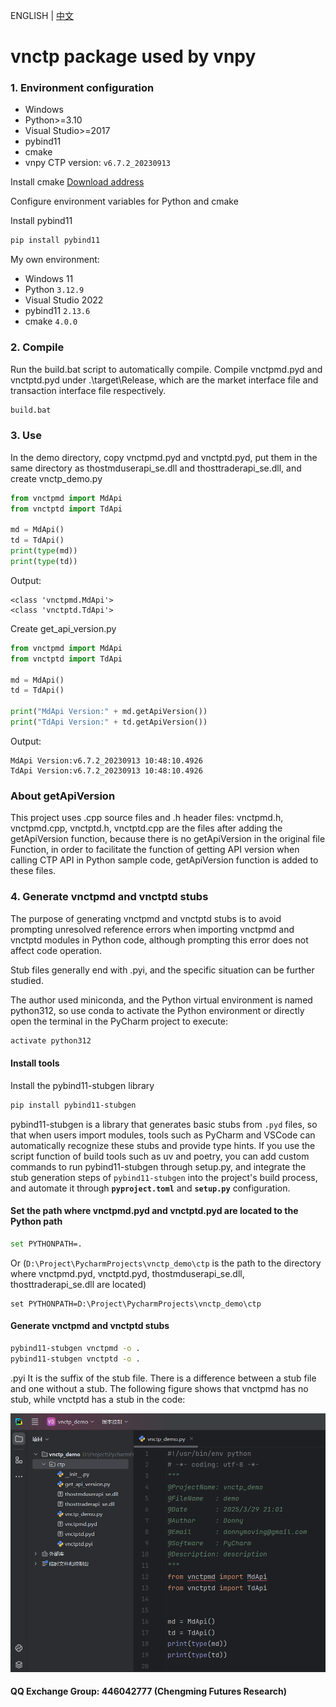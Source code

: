 ENGLISH | [中文](README.md)

# vnctp package used by vnpy

### 1. Environment configuration

- Windows
- Python>=3.10
- Visual Studio>=2017
- pybind11
- cmake
- vnpy CTP version: `v6.7.2_20230913`

Install cmake [Download address](https://cmake.org/download/ )

Configure environment variables for Python and cmake

Install pybind11

```bash
pip install pybind11
```

My own environment:

- Windows 11
- Python `3.12.9`
- Visual Studio 2022
- pybind11 `2.13.6`
- cmake `4.0.0`

### 2. Compile

Run the build.bat script to automatically compile. Compile vnctpmd.pyd and vnctptd.pyd under .\target\Release\, which are the market interface file and transaction interface file respectively.

``` bash
build.bat
```

### 3. Use

In the demo directory, copy vnctpmd.pyd and vnctptd.pyd, put them in the same directory as thostmduserapi_se.dll and thosttraderapi_se.dll, and create vnctp_demo.py

```python
from vnctpmd import MdApi
from vnctptd import TdApi

md = MdApi()
td = TdApi()
print(type(md))
print(type(td))
```

Output:

```
<class 'vnctpmd.MdApi'>
<class 'vnctptd.TdApi'>
```

Create get_api_version.py

```python
from vnctpmd import MdApi
from vnctptd import TdApi

md = MdApi()
td = TdApi()

print("MdApi Version:" + md.getApiVersion())
print("TdApi Version:" + td.getApiVersion())
```

Output:

```
MdApi Version:v6.7.2_20230913 10:48:10.4926
TdApi Version:v6.7.2_20230913 10:48:10.4926
```

### About getApiVersion

This project uses .cpp source files and .h header files: vnctpmd.h, vnctpmd.cpp, vnctptd.h, vnctptd.cpp are the files after adding the getApiVersion function, because there is no getApiVersion in the original file Function, in order to facilitate the function of getting API version when calling CTP API in Python sample code, getApiVersion function is added to these files.

### 4. Generate vnctpmd and vnctptd stubs

The purpose of generating vnctpmd and vnctptd stubs is to avoid prompting unresolved reference errors when importing vnctpmd and vnctptd modules in Python code, although prompting this error does not affect code operation.

Stub files generally end with .pyi, and the specific situation can be further studied.

The author used miniconda, and the Python virtual environment is named python312, so use conda to activate the Python environment or directly open the terminal in the PyCharm project to execute:

```bash
activate python312
```

#### Install tools

Install the pybind11-stubgen library

```bash
pip install pybind11-stubgen
```

pybind11-stubgen is a library that generates basic stubs from `.pyd` files, so that when users import modules, tools such as PyCharm and VSCode can automatically recognize these stubs and provide type hints. If you use the script function of build tools such as uv and poetry, you can add custom commands to run pybind11-stubgen through setup.py, and integrate the stub generation steps of `pybind11-stubgen` into the project's build process, and automate it through **`pyproject.toml`** and **`setup.py`** configuration.

#### Set the path where vnctpmd.pyd and vnctptd.pyd are located to the Python path

```bash
set PYTHONPATH=.
```

Or (`D:\Project\PycharmProjects\vnctp_demo\ctp` is the path to the directory where vnctpmd.pyd, vnctptd.pyd, thostmduserapi_se.dll, thosttraderapi_se.dll are located)

```
set PYTHONPATH=D:\Project\PycharmProjects\vnctp_demo\ctp
```

#### Generate vnctpmd and vnctptd stubs

```bash
pybind11-stubgen vnctpmd -o .
pybind11-stubgen vnctptd -o .
```

.pyi It is the suffix of the stub file. There is a difference between a stub file and one without a stub. The following figure shows that vnctpmd has no stub, while vnctptd has a stub in the code:

![cungen](cungen.png)

#### QQ Exchange Group: 446042777 (Chengming Futures Research)